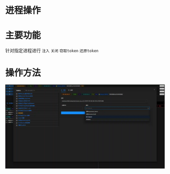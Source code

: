 # 进程操作

# 主要功能
针对指定进程进行 `注入` `关闭` `窃取token` `还原token` 

# 操作方法
![](img\DefenseEvasion_ProcessInjection_ProcessHandle\1.webp)


